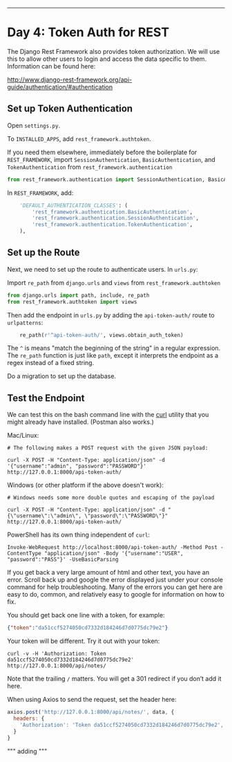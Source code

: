 --------------------
# Day 4: Token Auth for REST

The Django Rest Framework also provides token authorization.  We will use this
to allow other users to login and access the data specific to them.  Information
can be found here:

http://www.django-rest-framework.org/api-guide/authentication/#authentication


## Set up Token Authentication

Open `settings.py`.

To `INSTALLED_APPS`, add `rest_framework.authtoken`.

If you need them elsewhere, immediately before the boilerplate for `REST_FRAMEWORK`, import `SessionAuthentication`, `BasicAuthentication`, and `TokenAuthentication` from `rest_framework.authentication`

```python
from rest_framework.authentication import SessionAuthentication, BasicAuthentication, TokenAuthentication
```

In `REST_FRAMEWORK`, add:

```python
    'DEFAULT_AUTHENTICATION_CLASSES': (
        'rest_framework.authentication.BasicAuthentication',
        'rest_framework.authentication.SessionAuthentication',
        'rest_framework.authentication.TokenAuthentication',
    ),
```

## Set up the Route

Next, we need to set up the route to authenticate users.  In `urls.py`:

Import `re_path` from `django.urls` and `views` from `rest_framework.authtoken`

```python
from django.urls import path, include, re_path
from rest_framework.authtoken import views
```

Then add the endpoint in `urls.py` by adding the `api-token-auth/` route to
`urlpatterns`:

```python
    re_path(r'^api-token-auth/', views.obtain_auth_token)
```

The `^` is means "match the beginning of the string" in a regular expression.
The `re_path` function is just like `path`, except it interprets the endpoint as
a regex instead of a fixed string.

Do a migration to set up the database.

## Test the Endpoint

We can test this on the bash command line with the [curl](https://curl.haxx.se/)
utility that you might already have installed. (Postman also works.)

Mac/Linux:
```
# The following makes a POST request with the given JSON payload:

curl -X POST -H "Content-Type: application/json" -d '{"username":"admin", "password":"PASSWORD"}' http://127.0.0.1:8000/api-token-auth/
```

Windows (or other platform if the above doesn't work):

```
# Windows needs some more double quotes and escaping of the payload

curl -X POST -H "Content-Type: application/json" -d "{\"username\":\"admin\", \"password\":\"PASSWORD\"}" http://127.0.0.1:8000/api-token-auth/
```

PowerShell has its own thing independent of `curl`:

```
Invoke-WebRequest http://localhost:8000/api-token-auth/ -Method Post -ContentType "application/json" -Body '{"username":"USER", "password":"PASS"}' -UseBasicParsing
```

If you get back a very large amount of html and other text, you have an error.
Scroll back up and google the error displayed just under your console command
for help troubleshooting.  Many of the errors you can get here are easy to do,
common, and relatively easy to google for information on how to fix.

You should get back one line with a token, for example: 

```json
{"token":"da51ccf5274050cd7332d184246d7d0775dc79e2"}
```

Your token will be different.  Try it out with your token:

```
curl -v -H 'Authorization: Token da51ccf5274050cd7332d184246d7d0775dc79e2' http://127.0.0.1:8000/api/notes/
```

Note that the trailing `/` matters.  You will get a 301 redirect if you don’t
add it here.

When using Axios to send the request, set the header here:

```javascript
axios.post('http://127.0.0.1:8000/api/notes/', data, {
  headers: {
    'Authorization': 'Token da51ccf5274050cd7332d184246d7d0775dc79e2',
  }
}
```
""" adding """